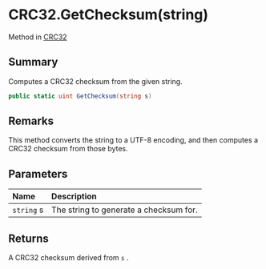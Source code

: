 # CRC32.GetChecksum(string)

Method in [CRC32](/docs/api/csharp/yarn.utility.crc32.md)

## Summary


Computes a CRC32 checksum from the given string.


```csharp
public static uint GetChecksum(string s)
```

## Remarks


This method converts the string to a UTF-8 encoding, and then
computes a CRC32 checksum from those bytes.


## Parameters

|Name|Description|
|:---|:---|
|`string` s|The string to generate a checksum for.|

## Returns

A CRC32 checksum derived from  <code>s</code> .

